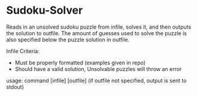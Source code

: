 # Sudoku-Solver

Reads in an unsolved sudoku puzzle from infile,
solves it, and then outputs the solution to outfile.
The amount of guesses used to solve the puzzle is
also specified below the puzzle solution in outfile.

Infile Criteria:
- Must be properly formatted (examples given in repo)
- Should have a valid solution, Unsolvable puzzles 
  will throw an error

usage: command [infile] [outfile] 
(if outfile not specified, output is sent to stdout)
